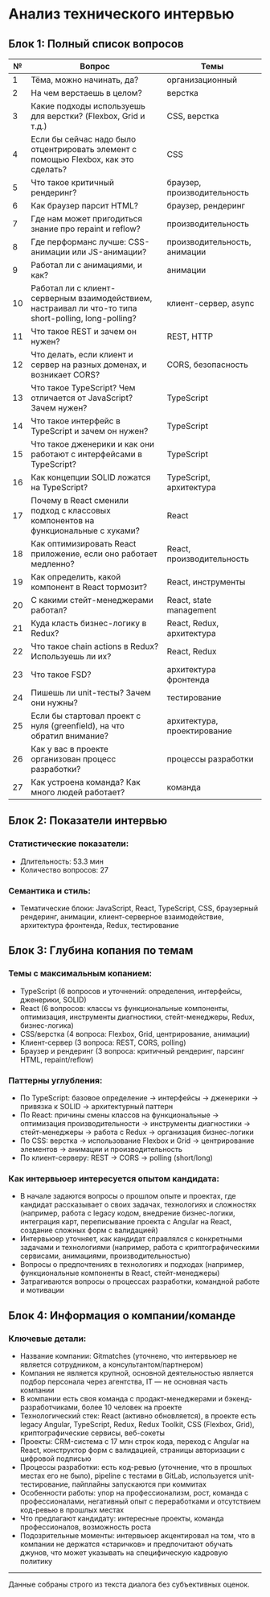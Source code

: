 # Анализ технического интервью

## Блок 1: Полный список вопросов

| №  | Вопрос                                                                                               | Темы                 |
|----|----------------------------------------------------------------------------------------------------|----------------------|
| 1  | Тёма, можно начинать, да?                                                                           | организационный      |
| 2  | На чем верстаешь в целом?                                                                           | верстка              |
| 3  | Какие подходы используешь для верстки? (Flexbox, Grid и т.д.)                                      | CSS, верстка         |
| 4  | Если бы сейчас надо было отцентрировать элемент с помощью Flexbox, как это сделать?                 | CSS                  |
| 5  | Что такое критичный рендеринг?                                                                     | браузер, производительность |
| 6  | Как браузер парсит HTML?                                                                            | браузер, рендеринг   |
| 7  | Где нам может пригодиться знание про repaint и reflow?                                             | производительность   |
| 8  | Где перформанс лучше: CSS-анимации или JS-анимации?                                                | производительность, анимации  |
| 9  | Работал ли с анимациями, и как?                                                                    | анимации             |
| 10 | Работал ли с клиент-серверным взаимодействием, настраивал ли что-то типа short-polling, long-polling? | клиент-сервер, async |
| 11 | Что такое REST и зачем он нужен?                                                                    | REST, HTTP           |
| 12 | Что делать, если клиент и сервер на разных доменах, и возникает CORS?                               | CORS, безопасность   |
| 13 | Что такое TypeScript? Чем отличается от JavaScript? Зачем нужен?                                   | TypeScript           |
| 14 | Что такое интерфейс в TypeScript и зачем он нужен?                                                 | TypeScript           |
| 15 | Что такое дженерики и как они работают с интерфейсами в TypeScript?                                | TypeScript           |
| 16 | Как концепции SOLID ложатся на TypeScript?                                                        | TypeScript, архитектура|
| 17 | Почему в React сменили подход с классовых компонентов на функциональные с хуками?                   | React                |
| 18 | Как оптимизировать React приложение, если оно работает медленно?                                   | React, производительность |
| 19 | Как определить, какой компонент в React тормозит?                                                 | React, инструменты   |
| 20 | С какими стейт-менеджерами работал?                                                                | React, state management |
| 21 | Куда класть бизнес-логику в Redux?                                                                 | React, Redux, архитектура |
| 22 | Что такое chain actions в Redux? Используешь ли их?                                                | React, Redux         |
| 23 | Что такое FSD?                                                                                      | архитектура фронтенда|
| 24 | Пишешь ли unit-тесты? Зачем они нужны?                                                            | тестирование         |
| 25 | Если бы стартовал проект с нуля (greenfield), на что обратил внимание?                              | архитектура, проектирование |
| 26 | Как у вас в проекте организован процесс разработки?                                               | процессы разработки  |
| 27 | Как устроена команда? Как много людей работает?                                                   | команда              |

## Блок 2: Показатели интервью

### Статистические показатели:
- Длительность: 53.3 мин
- Количество вопросов: 27

### Семантика и стиль:
- Тематические блоки: JavaScript, React, TypeScript, CSS, браузерный рендеринг, анимации, клиент-серверное взаимодействие, архитектура фронтенда, Redux, тестирование

## Блок 3: Глубина копания по темам

### Темы с максимальным копанием:
- TypeScript (6 вопросов и уточнений: определения, интерфейсы, дженерики, SOLID)
- React (6 вопросов: классы vs функциональные компоненты, оптимизация, инструменты диагностики, стейт-менеджеры, Redux, бизнес-логика)
- CSS/верстка (4 вопроса: Flexbox, Grid, центрирование, анимации)
- Клиент-сервер (3 вопроса: REST, CORS, polling)
- Браузер и рендеринг (3 вопроса: критичный рендеринг, парсинг HTML, repaint/reflow)

### Паттерны углубления:
- По TypeScript: базовое определение → интерфейсы → дженерики → привязка к SOLID → архитектурный паттерн
- По React: причины смены классов на функциональные → оптимизация производительности → инструменты диагностики → стейт-менеджеры → работа с Redux → организация бизнес-логики
- По CSS: верстка → использование Flexbox и Grid → центрирование элементов → анимации и производительность
- По клиент-серверу: REST → CORS → polling (short/long)

### Как интервьюер интересуется опытом кандидата:
- В начале задаются вопросы о прошлом опыте и проектах, где кандидат рассказывает о своих задачах, технологиях и сложностях (например, работа с legacy кодом, внедрение бизнес-логики, интеграция карт, переписывание проекта с Angular на React, создание сложных форм с валидацией)
- Интервьюер уточняет, как кандидат справлялся с конкретными задачами и технологиями (например, работа с криптографическими сервисами, анимациями, производительностью)
- Вопросы о предпочтениях в технологиях и подходах (например, функциональные компоненты в React, стейт-менеджеры)
- Затрагиваются вопросы о процессах разработки, командной работе и мотивации

## Блок 4: Информация о компании/команде

### Ключевые детали:
- Название компании: Gitmatches (уточнено, что интервьюер не является сотрудником, а консультантом/партнером)
- Компания не является крупной, основной деятельностью является подбор персонала через агентства, IT — не основная часть компании
- В компании есть своя команда с продакт-менеджерами и бэкенд-разработчиками, более 10 человек на проекте
- Технологический стек: React (активно обновляется), в проекте есть legacy Angular, TypeScript, Redux, Redux Toolkit, CSS (Flexbox, Grid), криптографические сервисы, веб-сокеты
- Проекты: CRM-система с 17 млн строк кода, переход с Angular на React, конструктор форм с валидацией, страницы авторизации с цифровой подписью
- Процессы разработки: есть код-ревью (уточнение, что в прошлых местах его не было), pipeline с тестами в GitLab, используется unit-тестирование, пайплайны запускаются при коммитах
- Особенности работы: упор на профессионализм, рост, команда с профессионалами, негативный опыт с переработками и отсутствием код-ревью в прошлых местах
- Что предлагают кандидату: интересные проекты, команда профессионалов, возможность роста
- Подозрительные моменты: интервьюер акцентировал на том, что в компании не держатся «старичков» и предпочитают обучать джунов, что может указывать на специфическую кадровую политику

---

Данные собраны строго из текста диалога без субъективных оценок.